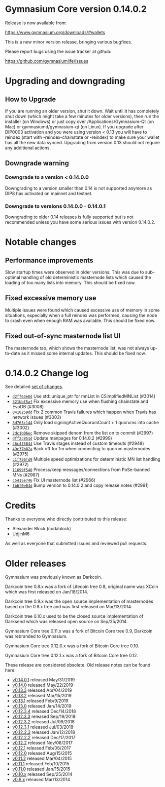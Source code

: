 Gymnasium Core version 0.14.0.2
==========================

Release is now available from:

  <https://www.gymnasium.org/downloads/#wallets>

This is a new minor version release, bringing various bugfixes.

Please report bugs using the issue tracker at github:

  <https://github.com/gymnasiumlife/issues>


Upgrading and downgrading
=========================

How to Upgrade
--------------

If you are running an older version, shut it down. Wait until it has completely
shut down (which might take a few minutes for older versions), then run the
installer (on Windows) or just copy over /Applications/Gymnasium-Qt (on Mac) or
gymnasiumd/gymnasium-qt (on Linux). If you upgrade after DIP0003 activation and you were
using version < 0.13 you will have to reindex (start with -reindex-chainstate
or -reindex) to make sure your wallet has all the new data synced. Upgrading from
version 0.13 should not require any additional actions.

Downgrade warning
-----------------

### Downgrade to a version < 0.14.0.0

Downgrading to a version smaller than 0.14 is not supported anymore as DIP8 has
activated on mainnet and testnet.

### Downgrade to versions 0.14.0.0 - 0.14.0.1

Downgrading to older 0.14 releases is fully supported but is not
recommended unless you have some serious issues with version 0.14.0.2.

Notable changes
===============

Performance improvements
------------------------
Slow startup times were observed in older versions. This was due to sub-optimal handling of old
deterministic masternode lists which caused the loading of too many lists into memory. This should be
fixed now.

Fixed excessive memory use
--------------------------
Multiple issues were found which caused excessive use of memory in some situations, especially when
a full reindex was performed, causing the node to crash even when enough RAM was available. This should
be fixed now.

Fixed out-of-sync masternode list UI
------------------------------------
The masternode tab, which shows the masternode list, was not always up-to-date as it missed some internal
updates. This should be fixed now.

0.14.0.2 Change log
===================

See detailed [set of changes](https://github.com/gymnasiumlife/compare/v0.14.0.1...gymnasiumpay:v0.14.0.2).

- [`d2ff63e8d`](https://github.com/gymnasiumlife/commit/d2ff63e8d) Use std::unique_ptr for mnList in CSimplifiedMNList (#3014)
- [`321bbf5af`](https://github.com/gymnasiumlife/commit/321bbf5af) Fix excessive memory use when flushing chainstate and EvoDB (#3008)
- [`0410259dd`](https://github.com/gymnasiumlife/commit/0410259dd) Fix 2 common Travis failures which happen when Travis has network issues (#3003)
- [`8d763c144`](https://github.com/gymnasiumlife/commit/8d763c144) Only load signingActiveQuorumCount + 1 quorums into cache (#3002)
- [`2dc1b06ec`](https://github.com/gymnasiumlife/commit/2dc1b06ec) Remove skipped denom from the list on tx commit (#2997)
- [`dff2c851d`](https://github.com/gymnasiumlife/commit/dff2c851d) Update manpages for 0.14.0.2 (#2999)
- [`46c4f5844`](https://github.com/gymnasiumlife/commit/46c4f5844) Use Travis stages instead of custom timeouts (#2948)
- [`49c37b82a`](https://github.com/gymnasiumlife/commit/49c37b82a) Back off for 1m when connecting to quorum masternodes (#2975)
- [`c1f756fd9`](https://github.com/gymnasiumlife/commit/c1f756fd9) Multiple speed optimizations for deterministic MN list handling (#2972)
- [`11699f540`](https://github.com/gymnasiumlife/commit/11699f540) Process/keep messages/connections from PoSe-banned MNs (#2967)
- [`c5415e746`](https://github.com/gymnasiumlife/commit/c5415e746) Fix UI masternode list (#2966)
- [`fb6f0e04d`](https://github.com/gymnasiumlife/commit/fb6f0e04d) Bump version to 0.14.0.2 and copy release notes (#2991)

Credits
=======

Thanks to everyone who directly contributed to this release:

- Alexander Block (codablock)
- UdjinM6

As well as everyone that submitted issues and reviewed pull requests.

Older releases
==============

Gymnasium was previously known as Darkcoin.

Darkcoin tree 0.8.x was a fork of Litecoin tree 0.8, original name was XCoin
which was first released on Jan/18/2014.

Darkcoin tree 0.9.x was the open source implementation of masternodes based on
the 0.8.x tree and was first released on Mar/13/2014.

Darkcoin tree 0.10.x used to be the closed source implementation of Darksend
which was released open source on Sep/25/2014.

Gymnasium Core tree 0.11.x was a fork of Bitcoin Core tree 0.9,
Darkcoin was rebranded to Gymnasium.

Gymnasium Core tree 0.12.0.x was a fork of Bitcoin Core tree 0.10.

Gymnasium Core tree 0.12.1.x was a fork of Bitcoin Core tree 0.12.

These release are considered obsolete. Old release notes can be found here:

- [v0.14.0.1](https://github.com/gymnasiumlife/blob/master/doc/release-notes/gymnasium/release-notes-0.14.0.1.md) released May/31/2019
- [v0.14.0](https://github.com/gymnasiumlife/blob/master/doc/release-notes/gymnasium/release-notes-0.14.0.md) released May/22/2019
- [v0.13.3](https://github.com/gymnasiumlife/blob/master/doc/release-notes/gymnasium/release-notes-0.13.3.md) released Apr/04/2019
- [v0.13.2](https://github.com/gymnasiumlife/blob/master/doc/release-notes/gymnasium/release-notes-0.13.2.md) released Mar/15/2019
- [v0.13.1](https://github.com/gymnasiumlife/blob/master/doc/release-notes/gymnasium/release-notes-0.13.1.md) released Feb/9/2019
- [v0.13.0](https://github.com/gymnasiumlife/blob/master/doc/release-notes/gymnasium/release-notes-0.13.0.md) released Jan/14/2019
- [v0.12.3.4](https://github.com/gymnasiumlife/blob/master/doc/release-notes/gymnasium/release-notes-0.12.3.4.md) released Dec/14/2018
- [v0.12.3.3](https://github.com/gymnasiumlife/blob/master/doc/release-notes/gymnasium/release-notes-0.12.3.3.md) released Sep/19/2018
- [v0.12.3.2](https://github.com/gymnasiumlife/blob/master/doc/release-notes/gymnasium/release-notes-0.12.3.2.md) released Jul/09/2018
- [v0.12.3.1](https://github.com/gymnasiumlife/blob/master/doc/release-notes/gymnasium/release-notes-0.12.3.1.md) released Jul/03/2018
- [v0.12.2.3](https://github.com/gymnasiumlife/blob/master/doc/release-notes/gymnasium/release-notes-0.12.2.3.md) released Jan/12/2018
- [v0.12.2.2](https://github.com/gymnasiumlife/blob/master/doc/release-notes/gymnasium/release-notes-0.12.2.2.md) released Dec/17/2017
- [v0.12.2](https://github.com/gymnasiumlife/blob/master/doc/release-notes/gymnasium/release-notes-0.12.2.md) released Nov/08/2017
- [v0.12.1](https://github.com/gymnasiumlife/blob/master/doc/release-notes/gymnasium/release-notes-0.12.1.md) released Feb/06/2017
- [v0.12.0](https://github.com/gymnasiumlife/blob/master/doc/release-notes/gymnasium/release-notes-0.12.0.md) released Aug/15/2015
- [v0.11.2](https://github.com/gymnasiumlife/blob/master/doc/release-notes/gymnasium/release-notes-0.11.2.md) released Mar/04/2015
- [v0.11.1](https://github.com/gymnasiumlife/blob/master/doc/release-notes/gymnasium/release-notes-0.11.1.md) released Feb/10/2015
- [v0.11.0](https://github.com/gymnasiumlife/blob/master/doc/release-notes/gymnasium/release-notes-0.11.0.md) released Jan/15/2015
- [v0.10.x](https://github.com/gymnasiumlife/blob/master/doc/release-notes/gymnasium/release-notes-0.10.0.md) released Sep/25/2014
- [v0.9.x](https://github.com/gymnasiumlife/blob/master/doc/release-notes/gymnasium/release-notes-0.9.0.md) released Mar/13/2014

